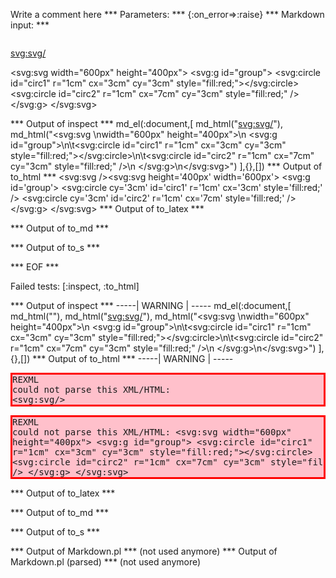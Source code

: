 Write a comment here
*** Parameters: ***
{:on_error=>:raise}
*** Markdown input: ***

<img/>

<svg:svg/>

<svg:svg 
width="600px" height="400px">
  <svg:g id="group">
	<svg:circle id="circ1" r="1cm" cx="3cm" cy="3cm" style="fill:red;"></svg:circle>
	<svg:circle id="circ2" r="1cm" cx="7cm" cy="3cm" style="fill:red;" />
  </svg:g>
</svg:svg>

*** Output of inspect ***
md_el(:document,[
	md_html("<svg:svg/>"),
	md_html("<svg:svg \nwidth=\"600px\" height=\"400px\">\n  <svg:g id=\"group\">\n\t<svg:circle id=\"circ1\" r=\"1cm\" cx=\"3cm\" cy=\"3cm\" style=\"fill:red;\"></svg:circle>\n\t<svg:circle id=\"circ2\" r=\"1cm\" cx=\"7cm\" cy=\"3cm\" style=\"fill:red;\" />\n  </svg:g>\n</svg:svg>")
],{},[])
*** Output of to_html ***
<svg:svg /><svg:svg height='400px' width='600px'>
  <svg:g id='group'>
	<svg:circle cy='3cm' id='circ1' r='1cm' cx='3cm' style='fill:red;' />
	<svg:circle cy='3cm' id='circ2' r='1cm' cx='7cm' style='fill:red;' />
  </svg:g>
</svg:svg>
*** Output of to_latex ***

*** Output of to_md ***

*** Output of to_s ***

*** EOF ***




Failed tests:   [:inspect, :to_html] 

*** Output of inspect ***
-----| WARNING | -----
md_el(:document,[
	md_html("<img />"),
	md_html("<svg:svg/>"),
	md_html("<svg:svg \nwidth=\"600px\" height=\"400px\">\n  <svg:g id=\"group\">\n\t<svg:circle id=\"circ1\" r=\"1cm\" cx=\"3cm\" cy=\"3cm\" style=\"fill:red;\"></svg:circle>\n\t<svg:circle id=\"circ2\" r=\"1cm\" cx=\"7cm\" cy=\"3cm\" style=\"fill:red;\" />\n  </svg:g>\n</svg:svg>")
],{},[])
*** Output of to_html ***
-----| WARNING | -----
<img /><pre class='markdown-html-error' style='border: solid 3px red; background-color: pink'>REXML could not parse this XML/HTML: 
&lt;svg:svg/&gt;</pre><pre class='markdown-html-error' style='border: solid 3px red; background-color: pink'>REXML could not parse this XML/HTML: 
&lt;svg:svg 
width=&quot;600px&quot; height=&quot;400px&quot;&gt;
  &lt;svg:g id=&quot;group&quot;&gt;
	&lt;svg:circle id=&quot;circ1&quot; r=&quot;1cm&quot; cx=&quot;3cm&quot; cy=&quot;3cm&quot; style=&quot;fill:red;&quot;&gt;&lt;/svg:circle&gt;
	&lt;svg:circle id=&quot;circ2&quot; r=&quot;1cm&quot; cx=&quot;7cm&quot; cy=&quot;3cm&quot; style=&quot;fill:red;&quot; /&gt;
  &lt;/svg:g&gt;
&lt;/svg:svg&gt;</pre>
*** Output of to_latex ***

*** Output of to_md ***

*** Output of to_s ***

*** Output of Markdown.pl ***
(not used anymore)
*** Output of Markdown.pl (parsed) ***
(not used anymore)